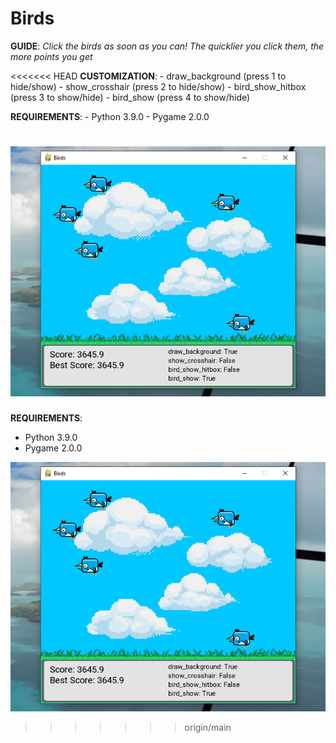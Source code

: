 # Birds

**GUIDE**:
    _Click the birds as soon as you can! The quicklier you click them, the more points you get_

<<<<<<< HEAD
**CUSTOMIZATION**:
    - draw_background (press 1 to hide/show)
    - show_crosshair (press 2 to hide/show)
    - bird_show_hitbox (press 3 to show/hide)
    - bird_show (press 4 to show/hide)

**REQUIREMENTS**:
    - Python 3.9.0
    - Pygame 2.0.0

![Birds](lib/Miscellaneous/birds.png?raw=true)
=======
__REQUIREMENTS__:
- Python 3.9.0
- Pygame 2.0.0

![Birds](lib/Miscellaneous/birds.png?raw=true)
>>>>>>> origin/main
